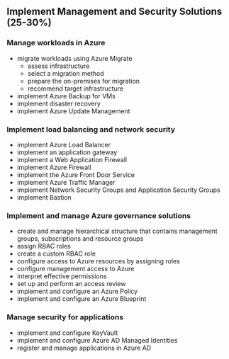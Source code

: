 ## Implement Management and Security Solutions (25-30%)

### Manage workloads in Azure

- migrate workloads using Azure Migrate
  - assess infrastructure
  - select a migration method
  - prepare the on-premises for migration
  - recommend target infrastructure
- implement Azure Backup for VMs
- implement disaster recovery
- implement Azure Update Management

### Implement load balancing and network security

- implement Azure Load Balancer
- implement an application gateway
- implement a Web Application Firewall
- implement Azure Firewall
- implement the Azure Front Door Service
- implement Azure Traffic Manager
- implement Network Security Groups and Application Security Groups
- implement Bastion

### Implement and manage Azure governance solutions

- create and manage hierarchical structure that contains management groups, subscriptions and resource groups
- assign RBAC roles
- create a custom RBAC role
- configure access to Azure resources by assigning roles
- configure management access to Azure
- interpret effective permissions
- set up and perform an access review
- implement and configure an Azure Policy
- implement and configure an Azure Blueprint

### Manage security for applications

- implement and configure KeyVault
- implement and configure Azure AD Managed Identities
- register and manage applications in Azure AD